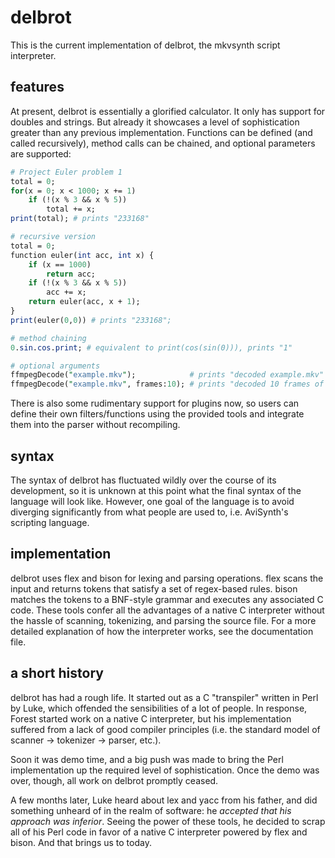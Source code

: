 # delbrot #
This is the current implementation of delbrot, the mkvsynth script interpreter.

## features ##
At present, delbrot is essentially a glorified calculator. It only has support for doubles and strings. But already it showcases a level of sophistication greater than any previous implementation. Functions can be defined (and called recursively), method calls can be chained, and optional parameters are supported:

```perl
# Project Euler problem 1
total = 0;
for(x = 0; x < 1000; x += 1)
	if (!(x % 3 && x % 5))
		total += x;
print(total); # prints "233168"

# recursive version
total = 0;
function euler(int acc, int x) {
	if (x == 1000)
		return acc;
	if (!(x % 3 && x % 5))
		acc += x;
	return euler(acc, x + 1);
}
print(euler(0,0)) # prints "233168";

# method chaining
0.sin.cos.print; # equivalent to print(cos(sin(0))), prints "1"

# optional arguments
ffmpegDecode("example.mkv");            # prints "decoded example.mkv"
ffmpegDecode("example.mkv", frames:10); # prints "decoded 10 frames of example.mkv"
```

There is also some rudimentary support for plugins now, so users can define their own filters/functions using the provided tools and integrate them into the parser without recompiling.

## syntax ##
The syntax of delbrot has fluctuated wildly over the course of its development, so it is unknown at this point what the final syntax of the language will look like. However, one goal of the language is to avoid diverging significantly from what people are used to, i.e. AviSynth's scripting language.

## implementation ##
delbrot uses flex and bison for lexing and parsing operations. flex scans the input and returns tokens that satisfy a set of regex-based rules. bison matches the tokens to a BNF-style grammar and executes any associated C code. These tools confer all the advantages of a native C interpreter without the hassle of scanning, tokenizing, and parsing the source file. For a more detailed explanation of how the interpreter works, see the documentation file.

## a short history ##

delbrot has had a rough life. It started out as a C "transpiler" written in Perl by Luke, which offended the sensibilities of a lot of people. In response, Forest started work on a native C interpreter, but his implementation suffered from a lack of good compiler principles (i.e. the standard model of scanner -> tokenizer -> parser, etc.).

Soon it was demo time, and a big push was made to bring the Perl implementation up the required level of sophistication. Once the demo was over, though, all work on delbrot promptly ceased.

A few months later, Luke heard about lex and yacc from his father, and did something unheard of in the realm of software: he *accepted that his approach was inferior*. Seeing the power of these tools, he decided to scrap all of his Perl code in favor of a native C interpreter powered by flex and bison. And that brings us to today.
